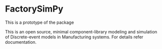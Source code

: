 # FactorySimPy
This is a prototype of the package

This is an open source, minimal component-library modeling and simulation of Discrete-event models in Manufacturing systems. For details refer documentation.
